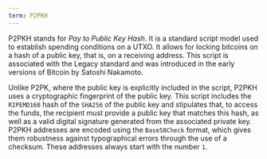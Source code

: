 ```yaml
---
term: P2PKH
---
```


P2PKH stands for *Pay to Public Key Hash*. It is a standard script model used to establish spending conditions on a UTXO. It allows for locking bitcoins on a hash of a public key, that is, on a receiving address. This script is associated with the Legacy standard and was introduced in the early versions of Bitcoin by Satoshi Nakamoto.

Unlike P2PK, where the public key is explicitly included in the script, P2PKH uses a cryptographic fingerprint of the public key. This script includes the `RIPEMD160` hash of the `SHA256` of the public key and stipulates that, to access the funds, the recipient must provide a public key that matches this hash, as well as a valid digital signature generated from the associated private key. P2PKH addresses are encoded using the `Base58Check` format, which gives them robustness against typographical errors through the use of a checksum. These addresses always start with the number `1`.